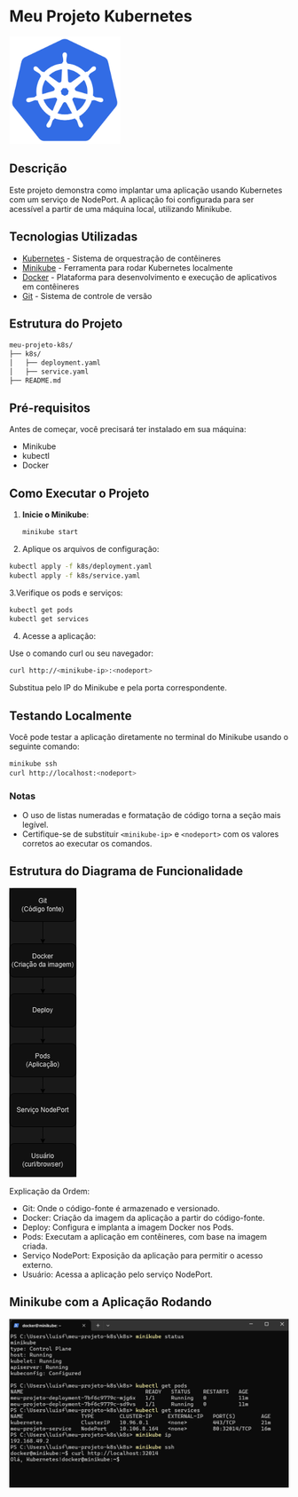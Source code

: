 # Meu Projeto Kubernetes

<img src="https://github.com/LuisFelipe-Santos/meu-projeto-kubernetes/blob/main/kubernetes.png?raw=true" alt="Kubernetes Logo" width="200"/>

## Descrição

Este projeto demonstra como implantar uma aplicação usando Kubernetes com um serviço de NodePort. A aplicação foi configurada para ser acessível a partir de uma máquina local, utilizando Minikube.

## Tecnologias Utilizadas

- [Kubernetes](https://kubernetes.io) - Sistema de orquestração de contêineres
- [Minikube](https://minikube.sigs.k8s.io/docs/start/) - Ferramenta para rodar Kubernetes localmente
- [Docker](https://www.docker.com/) - Plataforma para desenvolvimento e execução de aplicativos em contêineres
- [Git](https://git-scm.com/) - Sistema de controle de versão

## Estrutura do Projeto

```plaintext
meu-projeto-k8s/
├── k8s/
│   ├── deployment.yaml
│   ├── service.yaml
├── README.md

```
## Pré-requisitos
Antes de começar, você precisará ter instalado em sua máquina:

- Minikube
- kubectl
- Docker

## Como Executar o Projeto

1. **Inicie o Minikube**:

   ```bash
   minikube start
2. Aplique os arquivos de configuração:

  ```bash
kubectl apply -f k8s/deployment.yaml
kubectl apply -f k8s/service.yaml
```
3.Verifique os pods e serviços:
  
  ```bash
  kubectl get pods
  kubectl get services
```
4. Acesse a aplicação:

Use o comando curl ou seu navegador:

```bash
curl http://<minikube-ip>:<nodeport>
```
Substitua <minikube-ip> pelo IP do Minikube e <nodeport> pela porta correspondente.

## Testando Localmente
Você pode testar a aplicação diretamente no terminal do Minikube usando o seguinte comando:

```bash
minikube ssh
curl http://localhost:<nodeport>
```


### Notas

- O uso de listas numeradas e formatação de código torna a seção mais legível.
- Certifique-se de substituir `<minikube-ip>` e `<nodeport>` com os valores corretos ao executar os comandos. 

## Estrutura do Diagrama de Funcionalidade
![Diagrama](https://github.com/LuisFelipe-Santos/meu-projeto-kubernetes/blob/main/Diagrama-aplicacao.drawio.png?raw=true)

Explicação da Ordem:
- Git: Onde o código-fonte é armazenado e versionado.
- Docker: Criação da imagem da aplicação a partir do código-fonte.
- Deploy: Configura e implanta a imagem Docker nos Pods.
- Pods: Executam a aplicação em contêineres, com base na imagem criada.
- Serviço NodePort: Exposição da aplicação para permitir o acesso externo.
- Usuário: Acessa a aplicação pelo serviço NodePort.

## Minikube com a Aplicação Rodando 

![Minikubes](https://github.com/LuisFelipe-Santos/meu-projeto-kubernetes/blob/main/minikube-kubernetes.png?raw=true)

